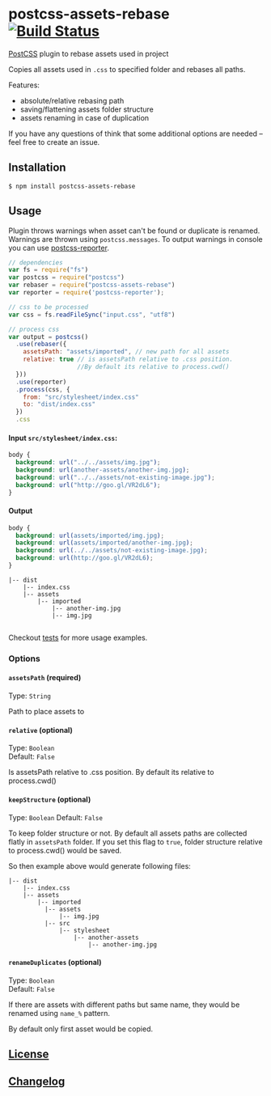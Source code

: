 # postcss-assets-rebase [![Build Status](https://travis-ci.org/devex-web-frontend/postcss-assets-rebase.svg)](https://travis-ci.org/devex-web-frontend/postcss-assets-rebase)

[PostCSS](https://github.com/postcss/postcss) plugin to rebase assets used in project

Copies all assets used in `.css` to specified folder and rebases all paths.

Features:
* absolute/relative rebasing path
* saving/flattening assets folder structure
* assets renaming in case of duplication

If you have any questions of think that some additional options are needed – feel free to create an issue.

## Installation

```console
$ npm install postcss-assets-rebase
```

## Usage

Plugin throws warnings when asset can't be found or duplicate is renamed.
Warnings are thrown using `postcss.messages`. To output warnings in console you can use [postcss-reporter](https://github.com/postcss/postcss-reporter).
```js
// dependencies
var fs = require("fs")
var postcss = require("postcss")
var rebaser = require("postcss-assets-rebase")
var reporter = require('postcss-reporter');

// css to be processed
var css = fs.readFileSync("input.css", "utf8")

// process css
var output = postcss()
  .use(rebaser({
    assetsPath: "assets/imported", // new path for all assets
    relative: true // is assetsPath relative to .css position.
                   //By default its relative to process.cwd()
  }))
  .use(reporter)
  .process(css, {
    from: "src/stylesheet/index.css"
    to: "dist/index.css"
  })
  .css
```
#### Input `src/stylesheet/index.css`:
```css
body {
  background: url("../../assets/img.jpg");
  background: url(another-assets/another-img.jpg);
  background: url("../../assets/not-existing-image.jpg");
  background: url("http://goo.gl/VR2dL6");
}
```
#### Output
```css
body {
  background: url(assets/imported/img.jpg);
  background: url(assets/imported/another-img.jpg);
  background: url(../../assets/not-existing-image.jpg);
  background: url(http://goo.gl/VR2dL6);
}
```

```
|-- dist
    |-- index.css
    |-- assets
        |-- imported
            |-- another-img.jpg
            |-- img.jpg
 
```
Checkout [tests](test) for more usage examples.

### Options

#### `assetsPath` (required)
Type: `String`  

Path to place assets to 

#### `relative` (optional)
Type: `Boolean`  
Default: `False`

Is assetsPath relative to .css position. By default its relative to process.cwd()

#### `keepStructure` (optional)
Type: `Boolean`
Default: `False`

To keep folder structure or not. By default all assets paths are collected flatly in `assetsPath` folder.
If you set this flag to `true`, folder structure relative to process.cwd() would be saved.

So then example above would generate following files:
```
|-- dist
    |-- index.css
    |-- assets
        |-- imported
          |-- assets
              |-- img.jpg
          |-- src
              |-- stylesheet
                  |-- another-assets
                      |-- another-img.jpg

```
#### `renameDuplicates` (optional)
Type: `Boolean`  
Default: `False`

If there are assets with different paths but same name, they would be renamed using `name_%` pattern.

By default only first asset would be copied.

## [License](LICENSE)
## [Changelog](CHANGELOG.md)
